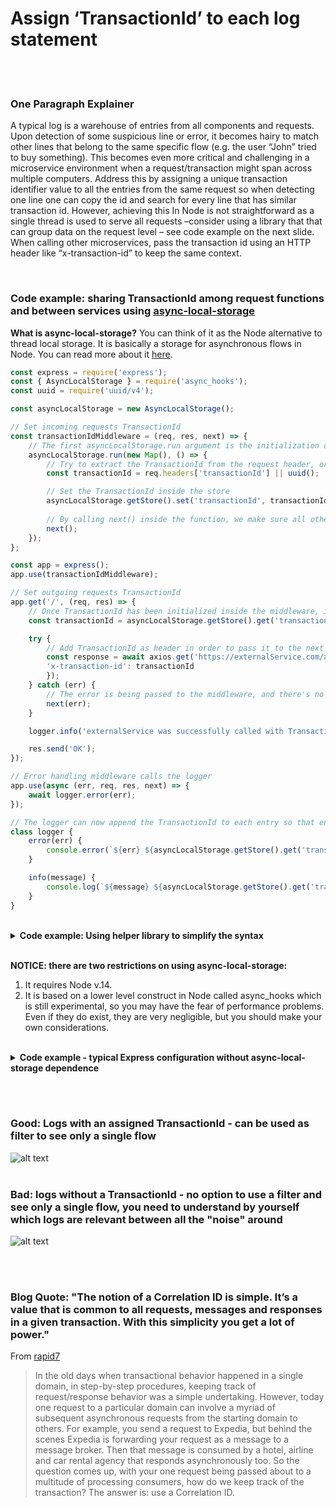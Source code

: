 # Assign ‘TransactionId’ to each log statement

<br/><br/>

### One Paragraph Explainer

A typical log is a warehouse of entries from all components and requests. Upon detection of some suspicious line or error, it becomes hairy to match other lines that belong to the same specific flow (e.g. the user “John” tried to buy something). This becomes even more critical and challenging in a microservice environment when a request/transaction might span across multiple computers. Address this by assigning a unique transaction identifier value to all the entries from the same request so when detecting one line one can copy the id and search for every line that has similar transaction id. However, achieving this In Node is not straightforward as a single thread is used to serve all requests –consider using a library that that can group data on the request level – see code example on the next slide. When calling other microservices, pass the transaction id using an HTTP header like “x-transaction-id” to keep the same context.

<br/>

### Code example: sharing TransactionId among request functions and between services using [async-local-storage](https://nodejs.org/api/async_hooks.html#async_hooks_class_asynclocalstorage)

 **What is async-local-storage?** You can think of it as the Node alternative to thread local storage. 
 It is basically a storage for asynchronous flows in Node. You can read more about it [here](https://www.freecodecamp.org/news/async-local-storage-nodejs/).

```javascript
const express = require('express');
const { AsyncLocalStorage } = require('async_hooks');
const uuid = require('uuid/v4');

const asyncLocalStorage = new AsyncLocalStorage();

// Set incoming requests TransactionId
const transactionIdMiddleware = (req, res, next) => {
    // The first asyncLocalStorage.run argument is the initialization of the store state, the second argument is the function that has access to that store
    asyncLocalStorage.run(new Map(), () => {
        // Try to extract the TransactionId from the request header, or generate a new one if it doesn't exist
        const transactionId = req.headers['transactionId'] || uuid();

        // Set the TransactionId inside the store
        asyncLocalStorage.getStore().set('transactionId', transactionId);
        
        // By calling next() inside the function, we make sure all other middlewares run within the same AsyncLocalStorage context 
        next();
    });
};

const app = express();
app.use(transactionIdMiddleware);

// Set outgoing requests TransactionId
app.get('/', (req, res) => {
    // Once TransactionId has been initialized inside the middleware, it's accessible at any point of the request flow
    const transactionId = asyncLocalStorage.getStore().get('transactionId');

    try {
        // Add TransactionId as header in order to pass it to the next service
        const response = await axios.get('https://externalService.com/api/getAllUsers', headers: {
        'x-transaction-id': transactionId
        });
    } catch (err) {
        // The error is being passed to the middleware, and there's no need to send over the TransactionId
        next(err);
    }

    logger.info('externalService was successfully called with TransactionId header');

    res.send('OK');
});

// Error handling middleware calls the logger
app.use(async (err, req, res, next) => {
    await logger.error(err);
});

// The logger can now append the TransactionId to each entry so that entries from the same request will have the same value
class logger {
    error(err) {
        console.error(`${err} ${asyncLocalStorage.getStore().get('transactionId')}`);
    }

    info(message) {
        console.log(`${message} ${asyncLocalStorage.getStore().get('transactionId')}`);
    }
}
```
<br/>

<details>
<summary><strong>Code example: Using helper library to simplify the syntax</strong></summary>

Sharing TransactionId among current request functions using [cls-rtracer](https://www.npmjs.com/package/cls-rtracer) (a library based on async-local-storage, implemented for Express & Koa middlewares and Fastify & Hapi plugins)

```javascript
const express = require('express');
const rTracer = require('cls-rtracer');

const app = express();

app.use(rTracer.expressMiddleware());

app.get('/getUserData/{id}', async (req, res, next) => {
    try {
        const user = await usersRepo.find(req.params.id);

        // The TransactionId is reachable from inside the logger, there's no need to send it over
        logger.info(`user ${user.id} data was fetched successfully`);

        res.json(user);
    } catch (err) {
        // The error is being passed to the middleware
        next(err);
    }
})

// Error handling middleware calls the logger
app.use(async (err, req, res, next) => {
    await logger.error(err);
});

// The logger can now append the TransactionId to each entry so that entries from the same request will have the same value
class logger {
    error(err) {
        console.error(`${err} ${rTracer.id()}`);
    }
    
    info(message) {
        console.log(`${message} ${rTracer.id()}`);
    }
}
```
<br/>

Sharing TransactionId among microservices

```javascript
// cls-tracer has the ability to store the TransactionId on your service outgoing requests headers, and extract the TransactionId from incoming requests headers, just by overriding the default middleware config
app.use(rTracer.expressMiddleware({
    // Add TransactionId to the header
    echoHeader: true,
    // Respect TransactionId from header
    useHeader: true,
    // TransactionId header name
    headerName: 'x-transaction-id'
}));

const axios = require('axios');

// Now, the external service will automaticlly get the current TransactionId as header
const response = await axios.get('https://externalService.com/api/getAllUsers');
```
</details>
<br/>

**NOTICE: there are two restrictions on using async-local-storage:**
1. It requires Node v.14. 
2. It is based on a lower level construct in Node called async_hooks which is still experimental, so you may have the fear of performance problems. Even if they do exist, they are very negligible, but you should make your own considerations.

<br/>

<details>
<summary><strong>Code example - typical Express configuration without async-local-storage dependence</strong></summary>

```javascript
// when receiving a new request, start a new isolated context and set a transaction id. The following example is using the npm library continuation-local-storage to isolate requests

const { createNamespace } = require('continuation-local-storage');
const session = createNamespace('my session');

router.get('/:id', (req, res, next) => {
    session.set('transactionId', 'some unique GUID');
    someService.getById(req.params.id);
    logger.info('Starting now to get something by id');
});

// Now any other service or components can have access to the contextual, per-request, data
class someService {
    getById(id) {
        logger.info('Starting to get something by id');
        // other logic comes here
    }
}

// The logger can now append the transaction id to each entry so that entries from the same request will have the same value
class logger {
    info (message) {
        console.log(`${message} ${session.get('transactionId')}`);
    }
}
```
</details>

<br/><br/>

### Good: Logs with an assigned TransactionId - can be used as filter to see only a single flow
![alt text](https://i.ibb.co/YjJwgbN/logs-with-transaction-id.jpg "Logs with transaction id")
<br/><br/>

### Bad: logs without a TransactionId - no option to use a filter and see only a single flow, you need to understand by yourself which logs are relevant between all the "noise" around
![alt text](https://i.ibb.co/PFgVNfn/logs-withtout-transaction-id.jpg "Logs with transaction id")

<br/><br/>

### Blog Quote: "The notion of a Correlation ID is simple. It’s a value that is common to all requests, messages and responses in a given transaction. With this simplicity you get a lot of power."

From [rapid7](https://blog.rapid7.com/2016/12/23/the-value-of-correlation-ids/)

> In the old days when transactional behavior happened in a single domain, in step-by-step procedures, keeping track of request/response behavior was a simple undertaking. However, today one request to a particular domain can involve a myriad of subsequent asynchronous requests from the starting domain to others. For example, you send a request to Expedia, but behind the scenes Expedia is forwarding your request as a message to a message broker. Then that message is consumed by a hotel, airline and car rental agency that responds asynchronously too. So the question comes up, with your one request being passed about to a multitude of processing consumers, how do we keep track of the transaction? The answer is: use a Correlation ID.